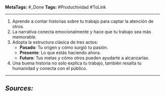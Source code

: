 **MetaTags:** #_Done
**Tags:** #Productividad #ToLink
- - -
1. Aprende a contar historias sobre tu trabajo para captar la atención de otros.
2. La narrativa conecta emocionalmente y hace que tu trabajo sea más memorable.
3. Adopta la estructura clásica de tres actos:
   - **Pasado**: Tu origen y cómo surgió tu pasión.
   - **Presente**: Lo que estás haciendo ahora.
   - **Futuro**: Tus metas y cómo otros pueden ayudarte a alcanzarlas.
4. Una buena historia no solo explica tu trabajo, también resalta tu humanidad y conecta con el público.

- - - 
## ***Sources:***
